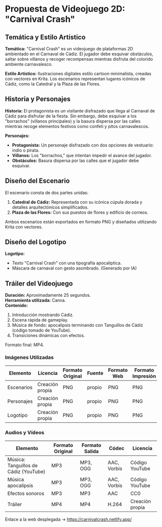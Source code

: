 # Propuesta de Videojuego 2D: **"Carnival Crash"**
## Temática y Estilo Artístico

**Temática:** "Carnival Crash" es un videojuego de plataformas 2D ambientado en el Carnaval de Cádiz. El jugador debe esquivar obstáculos, saltar sobre villanos y recoger recompensas mientras disfruta del colorido ambiente carnavalesco.

**Estilo Artístico:** Ilustraciones digitales estilo cartoon minimalista, creadas con vectores en Krita. Los escenarios representan lugares icónicos de Cádiz, como la Catedral y la Plaza de las Flores.

## Historia y Personajes

**Historia:** El protagonista es un visitante disfrazado que llega al Carnaval de Cádiz para disfrutar de la fiesta. Sin embargo, debe esquivar a los "borrachos" (villanos principales) y la basura dispersa por las calles mientras recoge elementos festivos como confeti y pitos carnavalescos.

**Personajes:**
- **Protagonista:** Un personaje disfrazado con dos opciones de vestuario: indio o pirata.
- **Villanos:** Los "borrachos," que intentan impedir el avance del jugador.
- **Obstáculos:** Basura dispersa por las calles que el jugador debe esquivar.

## Diseño del Escenario

El escenario consta de dos partes unidas:
1. **Catedral de Cádiz:** Representada con su icónica cúpula dorada y detalles arquitectónicos simplificados.
2. **Plaza de las Flores:** Con sus puestos de flores y edificio de correos.

Ambos escenarios están exportados en formato PNG y diseñados utilizando Krita con vectores.

## Diseño del Logotipo

**Logotipo:** 
- Texto "Carnival Crash" con una tipografía apocaliptica.
- Máscara de carnaval con gesto asombrado.
(Generado por IA)

## Tráiler del Videojuego

**Duración:** Aproximadamente 25 segundos.  
**Herramienta utilizada:** Canva.  
**Contenido:**
1. Introducción mostrando Cádiz.
2. Escena rápida de gameplay.
3. Música de fondo: apocalipsis terminando con Tanguillos de Cádiz (código tomado de YouTube).  
4. Transiciones dinámicas con efectos.

Formato final: MP4.


### Imágenes Utilizadas

| Elemento               | Licencia         | Formato Original | Fuente     | Formato Web | Formato Impresión | Software Utilizado |
|------------------------|------------------|------------------|------------|-------------|-------------------|---------------------|
| Escenarios             | Creación propia   | PNG              | propio       | PNG         | PNG               | Krita               |
| Personajes             | Creación propia   | PNG              | propio      | PNG         | PNG               | Krita               |
| Logotipo               | Creación propia   | PNG              | propio      | PNG         | PNG               | Krita               |

### Audios y Vídeos

| Elemento          | Formato Original | Formato Salida   | Códec       | Licencia   |
|-------------------|------------------|------------------|-------------|------------|
| Música: Tanguillos de Cádiz (YouTube) | MP3              | MP3, OGG     | AAC, Vorbis| Código YouTube |
| Música apocalipsis | MP3              | MP3, OGG     | AAC, Vorbis| Código YouTube |
| Efectos sonoros   | MP3             | MP3              | AAC         | CC0        |
| Tráiler           | MP4              | MP4              | H.264       | Creación propia |



Enlace a la web desplegada -> https://carnivalcrash.netlify.app/